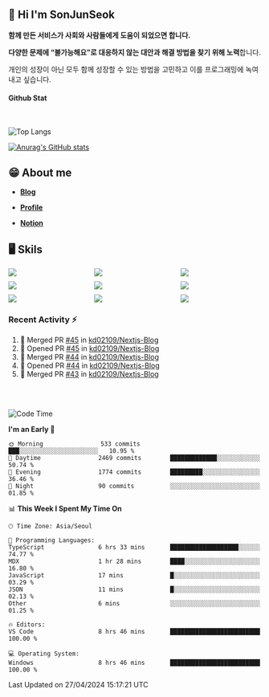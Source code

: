 ## 👋 Hi I'm SonJunSeok

**함께 만든 서비스가 사회와 사람들에게 도움이 되었으면 합니다.** 

**다양한 문제에 “불가능해요”로 대응하지 않는 대안과 해결 방법을 찾기 위해 노력**합니다. 

개인의 성장이 아닌 모두 함께 성장할 수 있는 방법을 고민하고 이를 프로그래밍에 녹여내고 싶습니다.

#### Github Stat
<div style="margin-top:50px;">

![Top Langs](https://github-readme-stats.vercel.app/api/top-langs/?username=kd02109&layout=compact&bg_color=dbf4ff&title_color=67adcc&text_color=67adcc&hide_border=true&show_icons=true&icon_color=67adcc&rank_icon=github&count_private=true&card_width=400px&card_height=300px)

[![Anurag's GitHub stats](https://github-readme-stats.vercel.app/api?username=kd02109&bg_color=dbf4ff&title_color=67adcc&text_color=67adcc&hide_border=true&show_icons=true&icon_color=67adcc&rank_icon=github&count_private=true&card_width=250px)](https://github.com/anuraghazra/github-readme-stats)


</div>



## 😁 About me
-  <a href="https://sonblog.vercel.app/" target="_blank"><strong>Blog</strong></a>

-  <a href="https://nostalgic-marquis-7af.notion.site/Frontend-Engineer-ec9b6e38c7824e7fb7f6fca4fc8564a5?pvs=74" target="_blank"><strong>Profile</strong></a>

-  <a href="https://nostalgic-marquis-7af.notion.site/Front-End-f0f3b7fcec3045c482c1cd33dfcf2abc?pvs=74" target="_blank"><strong>Notion</strong></a>

## 🖥️ Skils


<div style="display:grid; grid-template-rows:repeat(3, 1fr); grid-template-columns:repeat(3, 1fr); gap:10px">
  <img src="https://img.shields.io/badge/javascript-F7DF1E?style=flat-square&logo=javascript&logoColor=black"> 
  <img src="https://img.shields.io/badge/typescript-3178C6?style=flat-square&logo=typescript&logoColor=white"/>
  <img src="https://img.shields.io/badge/react-61DAFB?style=flat-square&logo=react&logoColor=black"/>
  <img src="https://img.shields.io/badge/redux-764ABC?style=flat-square&logo=redux&logoColor=white"/>
  <img src="https://img.shields.io/badge/styledcomponents-DB7093?style=flat-square&logo=styledcomponents&logoColor=white"/>
  <img src="https://img.shields.io/badge/tailwindcss-06B6D4?style=flat-square&logo=tailwindcss&logoColor=white"/>
  <img src="https://img.shields.io/badge/reactquery-FF4154?style=flat-square&logo=reactquery&logoColor=white"/>
  <img src="https://img.shields.io/badge/Next.js-B4B4DC?style=flat&logo=Next.js&logoColor=black"/>
  <img src="https://img.shields.io/badge/reactrouter-CA4245?style=flat-square&logo=reactrouter&logoColor=white"/>
</div>

### Recent Activity :zap:
<!--START_SECTION:activity-->
1. 🎉 Merged PR [#45](https://github.com/kd02109/Nextjs-Blog/pull/45) in [kd02109/Nextjs-Blog](https://github.com/kd02109/Nextjs-Blog)
2. 💪 Opened PR [#45](https://github.com/kd02109/Nextjs-Blog/pull/45) in [kd02109/Nextjs-Blog](https://github.com/kd02109/Nextjs-Blog)
3. 🎉 Merged PR [#44](https://github.com/kd02109/Nextjs-Blog/pull/44) in [kd02109/Nextjs-Blog](https://github.com/kd02109/Nextjs-Blog)
4. 💪 Opened PR [#44](https://github.com/kd02109/Nextjs-Blog/pull/44) in [kd02109/Nextjs-Blog](https://github.com/kd02109/Nextjs-Blog)
5. 🎉 Merged PR [#43](https://github.com/kd02109/Nextjs-Blog/pull/43) in [kd02109/Nextjs-Blog](https://github.com/kd02109/Nextjs-Blog)
<!--END_SECTION:activity-->

<br/>
<br/>

<!--START_SECTION:waka-->
![Code Time](http://img.shields.io/badge/Code%20Time-1%2C635%20hrs%2042%20mins-blue)

**I'm an Early 🐤** 

```text
🌞 Morning                533 commits         ███░░░░░░░░░░░░░░░░░░░░░░   10.95 % 
🌆 Daytime                2469 commits        █████████████░░░░░░░░░░░░   50.74 % 
🌃 Evening                1774 commits        █████████░░░░░░░░░░░░░░░░   36.46 % 
🌙 Night                  90 commits          ░░░░░░░░░░░░░░░░░░░░░░░░░   01.85 % 
```


📊 **This Week I Spent My Time On** 

```text
🕑︎ Time Zone: Asia/Seoul

💬 Programming Languages: 
TypeScript               6 hrs 33 mins       ███████████████████░░░░░░   74.77 % 
MDX                      1 hr 28 mins        ████░░░░░░░░░░░░░░░░░░░░░   16.80 % 
JavaScript               17 mins             █░░░░░░░░░░░░░░░░░░░░░░░░   03.29 % 
JSON                     11 mins             █░░░░░░░░░░░░░░░░░░░░░░░░   02.13 % 
Other                    6 mins              ░░░░░░░░░░░░░░░░░░░░░░░░░   01.25 % 

🔥 Editors: 
VS Code                  8 hrs 46 mins       █████████████████████████   100.00 % 

💻 Operating System: 
Windows                  8 hrs 46 mins       █████████████████████████   100.00 % 
```


 Last Updated on 27/04/2024 15:17:21 UTC
<!--END_SECTION:waka-->
